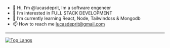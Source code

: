 - 👋 Hi, I’m @lucasdeprit, Im a software engeneer
- 👀 I’m interested in FULL STACK DEVELOPMENT
- 🌱 I’m currently learning React, Node, Tailwindcss & Mongodb
- 📫 How to reach me lucasdeprit@gmail.com

---

[![Top Langs](https://github-readme-stats.vercel.app/api/top-langs/?username=lucasdeprit&show_icons=true&theme=gruvbox&layout=compact)](https://github.com/anuraghazra/github-readme-stats)
